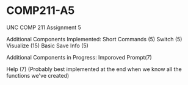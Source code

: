# COMP211-A5
UNC COMP 211 Assignment 5

Additional Components Implemented:
  Short Commands (5)
  Switch (5)
  Visualize (15)
  Basic Save Info (5)


Additional Components in Progress:
  Imporoved Prompt(7)
  
  
  Help (7) (Probably best implemented at the end when we know all the functions we've created)
